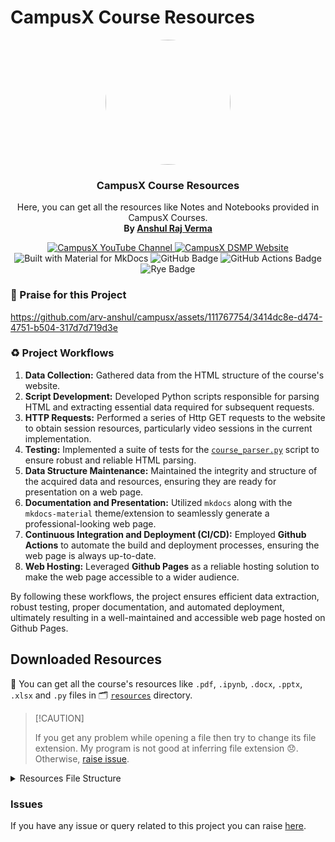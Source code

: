 # CampusX Course Resources

<p align="center">
  <a href="https://learnwith.campusx.in">
    <img src="https://avatars.githubusercontent.com/u/53361867?v=4" style="width: 200px; border-radius: 50%;" />
  </a>

  <h3 align="center">CampusX Course Resources</h3>
  <p align="center">
    Here, you can get all the resources like Notes and Notebooks provided in CampusX Courses.
    <br>
    <strong>By <a href="https://github.com/arv-anshul">Anshul Raj Verma</a></strong>
  </p>
</p>

<p align="center">
  <a href="https://youtube.com/@campusx-official" title="CampusX YouTube Channel">
    <img src="https://img.shields.io/badge/CampusX-F00?logo=youtube&logoColor=fff" alt="CampusX YouTube Channel">
  </a>
  <a href="https://learnwith.campusx.in" title="CampusX DSMP Website">
    <img src="https://img.shields.io/badge/CampusX_DSMP-0056D2?logo=curl&logoColor=fff" alt="CampusX DSMP Website">
  </a>
  <br>
  <img src="https://img.shields.io/badge/Material_for_MkDocs-526CFE?logo=MaterialForMkDocs&logoColor=white" alt="Built with Material for MkDocs">
  <img src="https://img.shields.io/badge/GitHub%20Pages-222?logo=github&logoColor=fff" alt="GitHub Badge">
  <img src="https://img.shields.io/badge/GitHub%20Actions-2088FF?logo=githubactions&logoColor=fff" alt="GitHub Actions Badge">
  <img src="https://img.shields.io/badge/Rye-000?logo=rye&logoColor=fff" alt="Rye Badge">
</p>

### 🙌 Praise for this Project

<p align="center">

https://github.com/arv-anshul/campusx/assets/111767754/3414dc8e-d474-4751-b504-317d7d719d3e

</p>

### ♻️ Project Workflows

1. **Data Collection:** Gathered data from the HTML structure of the course's website.
2. **Script Development:** Developed Python scripts responsible for parsing HTML and extracting essential data required for subsequent requests.
3. **HTTP Requests:** Performed a series of Http GET requests to the website to obtain session resources, particularly video sessions in the current implementation.
4. **Testing:** Implemented a suite of tests for the [`course_parser.py`](./src/dsmp2/course_parser.py) script to ensure robust and reliable HTML parsing.
5. **Data Structure Maintenance:** Maintained the integrity and structure of the acquired data and resources, ensuring they are ready for presentation on a web page.
6. **Documentation and Presentation:** Utilized `mkdocs` along with the `mkdocs-material` theme/extension to seamlessly generate a professional-looking web page.
7. **Continuous Integration and Deployment (CI/CD):** Employed **Github Actions** to automate the build and deployment processes, ensuring the web page is always up-to-date.
8. **Web Hosting:** Leveraged **Github Pages** as a reliable hosting solution to make the web page accessible to a wider audience.

By following these workflows, the project ensures efficient data extraction, robust testing, proper documentation, and automated deployment, ultimately resulting in a well-maintained and accessible web page hosted on Github Pages.

## Downloaded Resources

🥳 You can get all the course's resources like `.pdf`, `.ipynb`, `.docx`, `.pptx`, `.xlsx` and `.py` files in 🗂️ [`resources`](./resources/) directory.

> \[!CAUTION\]
>
> If you get any problem while opening a file then try to change its file extension. My program is not good at inferring file extension 😞. Otherwise, [raise issue](https://github.com/arv-anshul/campusx/issues).

<details>
<summary>Resources File Structure</summary>

```bash
./resources
├── README.md
├── DSMP
│   ├── Parent Session1
│   │   ├── Lecture1
│   │   │   ├── Resource1
│   │   │   └── Resource2
│   │   └── Lecture2
│   │       ├── Resource1
│   │       └── Resource2
│   └── Parent Session2
│       └── Lecture1
│           ├── Resource1
│           └── Resource2
└── Extra  # Some extra stuffs from course (added manually)
```

</details>

### Issues

If you have any issue or query related to this project you can raise [here](https://github.com/arv-anshul/campusx/issues "Project's Issues Tab").
